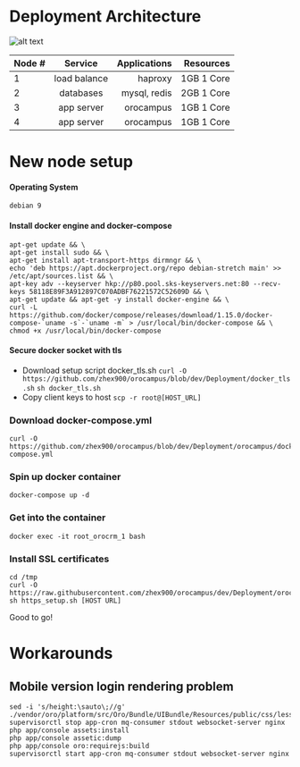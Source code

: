 # Deployment Architecture

![alt text](https://assets.digitalocean.com/articles/letsencrypt/haproxy-letsencrypt.png)

| Node # | Service       | Applications | Resources
| ------ |:-------------:| ------------:| ------------:|
| 1      | load balance  | haproxy      | 1GB 1 Core
| 2      | databases     | mysql, redis | 2GB 1 Core
| 3      | app server    | orocampus    | 1GB 1 Core
| 4      | app server    | orocampus    | 1GB 1 Core

# New node setup

#### Operating System
    debian 9

#### Install docker engine and docker-compose
    apt-get update && \ 
    apt-get install sudo && \
    apt-get install apt-transport-https dirmngr && \
    echo 'deb https://apt.dockerproject.org/repo debian-stretch main' >> /etc/apt/sources.list && \
    apt-key adv --keyserver hkp://p80.pool.sks-keyservers.net:80 --recv-keys 58118E89F3A912897C070ADBF76221572C52609D && \
    apt-get update && apt-get -y install docker-engine && \
    curl -L https://github.com/docker/compose/releases/download/1.15.0/docker-compose-`uname -s`-`uname -m` > /usr/local/bin/docker-compose && \
    chmod +x /usr/local/bin/docker-compose
#### Secure docker socket with tls

* Download setup script docker_tls.sh
    `curl -O https://github.com/zhex900/orocampus/blob/dev/Deployment/docker_tls.sh`
    `sh docker_tls.sh`
* Copy client keys to host
    `scp -r root@[HOST_URL]`
    
### Download docker-compose.yml
    curl -O https://github.com/zhex900/orocampus/blob/dev/Deployment/orocampus/docker/docker-compose.yml

### Spin up docker container
    docker-compose up -d
    
### Get into the container
    docker exec -it root_orocrm_1 bash
    
### Install SSL certificates
    cd /tmp
    curl -O https://raw.githubusercontent.com/zhex900/orocampus/dev/Deployment/orocampus/https_setup.sh
    sh https_setup.sh [HOST URL]

Good to go!

# Workarounds

## Mobile version login rendering problem
    sed -i 's/height:\sauto\;//g' ./vendor/oro/platform/src/Oro/Bundle/UIBundle/Resources/public/css/less/mobile/layout.less
    supervisorctl stop app-cron mq-consumer stdout websocket-server nginx
    php app/console assets:install
    php app/console assetic:dump
    php app/console oro:requirejs:build
    supervisorctl start app-cron mq-consumer stdout websocket-server nginx